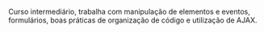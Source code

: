 Curso intermediário, trabalha com manipulação de elementos e eventos, formulários, boas práticas de organização de código e utilização de AJAX.
